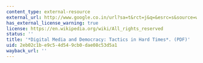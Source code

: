 ```yaml
---
content_type: external-resource
external_url: http://www.google.co.in/url?sa=t&rct=j&q=&esrc=s&source=web&cd=1&ved=0CBwQFjAA&url=http%3A%2F%2Fstatic.ow.ly%2Fdocs%2F9657-digital_media_and_democracy_7fM.pdf&ei=x8tyVLihB8i0uATljoCICw&usg=AFQjCNGDj1dQ5EtJDT_tojQvq_E-Tf4ooA&bvm=bv.80185997,d.c2E&cad=rja
has_external_license_warning: true
license: https://en.wikipedia.org/wiki/All_rights_reserved
status: ''
title: '*Digital Media and Democracy: Tactics in Hard Times*. (PDF)'
uid: 2eb02c1b-e9c5-4d54-9cb0-dae08c53d5a1
wayback_url: ''
---
```

